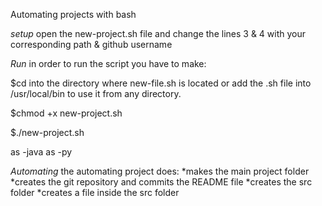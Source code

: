 Automating projects with bash

*setup*
open the new-project.sh file
and change the lines 3 & 4 with your corresponding path & github username

*Run*
in order to run the script you have to make:

$cd into the directory where new-file.sh is located or add the .sh file into /usr/local/bin to use it from any directory.

$chmod +x new-project.sh

$./new-project.sh <programming languaje> <name-of-the-project>
	
<java> as -java
<python> as -py

*Automating*
the automating project does:
*makes the main project folder
*creates the git repository and commits the README file
*creates the src folder
*creates a file inside the src folder	 
	
 
